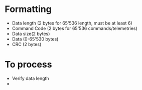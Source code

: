 # Formatting
* Data length (2 bytes for 65'536 length, must be at least 6)
* Command Code (2 bytes for 65'536 commands/telemetries)
* Data size(2 bytes)
* Data (0-65'530 bytes)
* CRC (2 bytes)

# To process
* Verify data length
* 